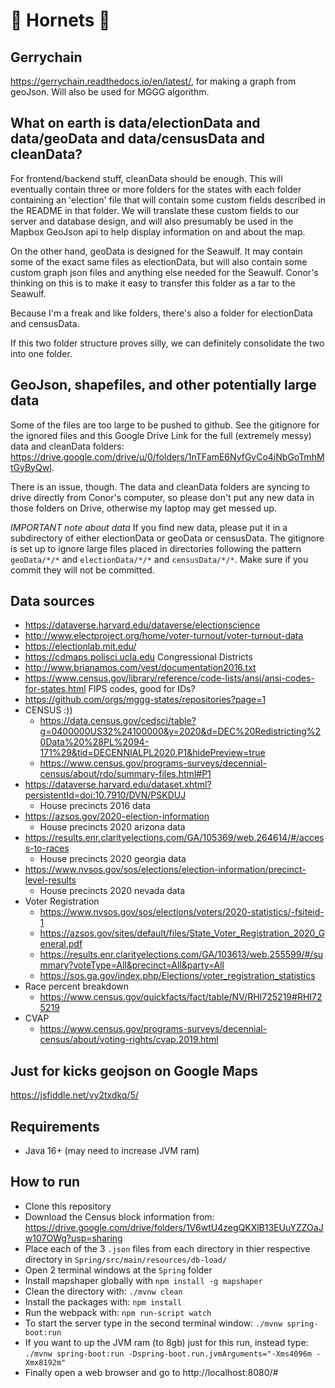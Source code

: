 # 🐝 Hornets 🐝

## Gerrychain
https://gerrychain.readthedocs.io/en/latest/, for making a graph from geoJson. Will also be used for MGGG algorithm.

## What on earth is data/electionData and data/geoData and data/censusData and cleanData?
For frontend/backend stuff, cleanData should be enough. This will eventually contain three or more folders for the states with each folder containing an 'election' file that will contain some custom fields described in the README in that folder. We will translate these custom fields to our server and database design, and will also presumably be used in the Mapbox GeoJson api to help display information on and about the map.

On the other hand, geoData is designed for the Seawulf. It may contain some of the exact same files as electionData, but will also contain some custom graph json files and anything else needed for the Seawulf. Conor's thinking on this is to make it easy to transfer this folder as a tar to the Seawulf.

Because I'm a freak and like folders, there's also a folder for electionData and censusData.

If this two folder structure proves silly, we can definitely consolidate the two into one folder.

## GeoJson, shapefiles, and other potentially large data
Some of the files are too large to be pushed to github. See the gitignore for the ignored files and this Google Drive Link for the full (extremely messy) data and cleanData folders: https://drive.google.com/drive/u/0/folders/1nTFamE6NyfGvCo4iNbGoTmhMtGyByQwl.

There is an issue, though. The data and cleanData folders are syncing to drive directly from Conor's computer, so please don't put any new data in those folders on Drive, otherwise my laptop may get messed up.

_IMPORTANT note about data_
If you find new data, please put it in a subdirectory of either electionData or geoData or censusData. The gitignore is set up to ignore large files placed in directories following the pattern `geoData/*/*` and `electionData/*/*` and `censusData/*/*`. Make sure if you commit they will not be committed.

## Data sources
- https://dataverse.harvard.edu/dataverse/electionscience
- http://www.electproject.org/home/voter-turnout/voter-turnout-data
- https://electionlab.mit.edu/
- https://cdmaps.polisci.ucla.edu Congressional Districts
- http://www.brianamos.com/vest/documentation2016.txt
- https://www.census.gov/library/reference/code-lists/ansi/ansi-codes-for-states.html FIPS codes, good for IDs?
- https://github.com/orgs/mggg-states/repositories?page=1
- CENSUS :))
	- https://data.census.gov/cedsci/table?g=0400000US32%24100000&y=2020&d=DEC%20Redistricting%20Data%20%28PL%2094-171%29&tid=DECENNIALPL2020.P1&hidePreview=true
	- https://www.census.gov/programs-surveys/decennial-census/about/rdo/summary-files.html#P1
- https://dataverse.harvard.edu/dataset.xhtml?persistentId=doi:10.7910/DVN/PSKDUJ
	- House precincts 2016 data
- https://azsos.gov/2020-election-information
	- House precincts 2020 arizona data
- https://results.enr.clarityelections.com/GA/105369/web.264614/#/access-to-races
	- House precincts 2020 georgia data
- https://www.nvsos.gov/sos/elections/election-information/precinct-level-results
	- House precincts 2020 nevada data
- Voter Registration
	- https://www.nvsos.gov/sos/elections/voters/2020-statistics/-fsiteid-1
	- https://azsos.gov/sites/default/files/State_Voter_Registration_2020_General.pdf
	- https://results.enr.clarityelections.com/GA/103613/web.255599/#/summary?voteType=All&precinct=All&party=All
	- https://sos.ga.gov/index.php/Elections/voter_registration_statistics
- Race percent breakdown
	- https://www.census.gov/quickfacts/fact/table/NV/RHI725219#RHI725219
- CVAP
	- https://www.census.gov/programs-surveys/decennial-census/about/voting-rights/cvap.2019.html

## Just for kicks geojson on Google Maps
https://jsfiddle.net/vy2txdkq/5/

## Requirements
- Java 16+ (may need to increase JVM ram)

## How to run
- Clone this repository
- Download the Census block information from: https://drive.google.com/drive/folders/1V6wtU4zegQKXlB13EUuYZZOaJw107OWg?usp=sharing 
- Place each of the 3 `.json` files from each directory in thier respective directory in `Spring/src/main/resources/db-load/`
- Open 2 terminal windows at the `Spring` folder
- Install mapshaper globally with `npm install -g mapshaper`
- Clean the directory with: `./mvnw clean`
- Install the packages with: `npm install`
- Run the webpack with: `npm run-script watch`
- To start the server type in the second terminal window: `./mvnw spring-boot:run`
- If you want to up the JVM ram (to 8gb) just for this run, instead type: `./mvnw spring-boot:run -Dspring-boot.run.jvmArguments="-Xms4096m -Xmx8192m"`
- Finally open a web browser and go to http://localhost:8080/#
